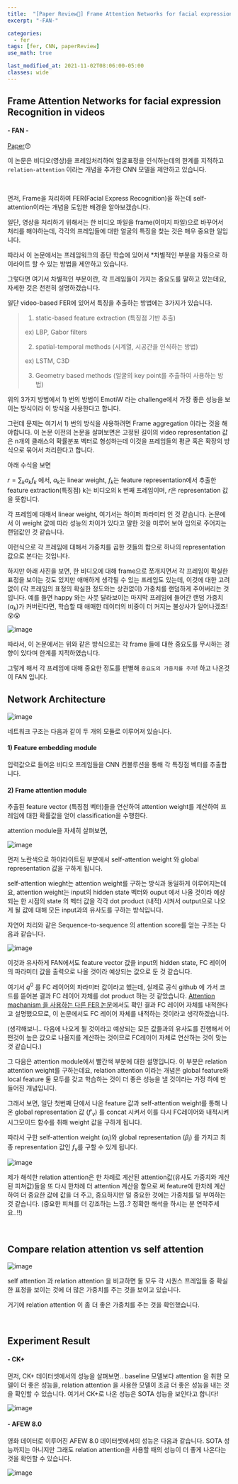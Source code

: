 ```yaml
---
title:  "[Paper Review📃] Frame Attention Networks for facial expression Recognition in videos"
excerpt: "-FAN-"

categories:
  - fer
tags: [fer, CNN, paperReview]
use_math: true

last_modified_at: 2021-11-02T08:06:00-05:00
classes: wide
---
```


## Frame Attention Networks for facial expression Recognition in videos
#### - FAN - 

[Paper](https://arxiv.org/pdf/1907.00193.pdf)😙


이 논문은 비디오(영상)을 프레임처리하여 얼굴표정을 인식하는데의 한계를 지적하고 `relation-attention` 이라는 개념을 추가한 CNN 모델을 제안하고 있습니다.

<br>

먼저, Frame을 처리하여 FER(Facial Express Recognition)을 하는데 self-attention이라는 개념을 도입한 배경을 알아보겠습니다.

일단, 영상을 처리하기 위해서는 한 비디오 파일을 frame(이미지 파일)으로 바꾸어서 처리를 해야하는데, 각각의 프레임들에 대한 얼굴의 특징을 찾는 것은 매우 중요한 일입니다. 

따라서 이 논문에서는 프레임워크의 종단 학습에 있어서 *차별적인 부분을 자동으로 하이라이트 할 수 있는 방법을 제안하고 있습니다.

그렇다면 여기서 차별적인 부분이란, 각 프레임들이 가지는 중요도를 말하고 있는데요, 자세한 것은 천천히 설명하겠습니다. 

일단 video-based FER에 있어서 특징을 추출하는 방법에는 3가지가 있습니다.

> 1) static-based feature extraction (특징점 기반 추출)
>  
>  ex) LBP, Gabor filters 
> 
> 2) spatial-temporal methods (시계열, 시공간을 인식하는 방법)
>
>  ex) LSTM, C3D
> 
> 3) Geometry based methods (얼굴의 key point를 추출하여 사용하는 방법)

위의 3가지 방법에서 1) 번의 방법이 EmotiW 라는 challenge에서 가장 좋은 성능을 보이는 방식이라 이 방식을 사용한다고 합니다.

그런데 문제는 여기서 1) 번의 방식을 사용하려면 Frame aggregation 이라는 것을 해야합니다. 이 논문 이전의 논문을 살펴보면은 고정된 길이의
video representation 값은 n개의 클래스의 확률분포 벡터로 형성하는데 이것을 프레임들의 평균 혹은 확장의 방식으로 묶어서 처리한다고 합니다.

아래 수식을 보면

$r=\sum_k a_kf_k$  에서, $a_k$는 linear weight, $f_k$는 feature representation에서 추출한 feature extraction(특징점) k는 비디오의 k 번째 프레임이며, 
$r$은 representation 값을 뜻합니다.

각 프레임에 대해서 linear weight, 여기서는 하이퍼 파라미터 인 것 같습니다. 논문에서 이 weight 값에 따라 성능의 차이가 있다고 말한 것을 미루어 보아 임의로 주어지는 랜덤값인 것 같습니다.

이런식으로 각 프레임에 대해서 가중치를 곱한 것들의 합으로 하나의 representation 값으로 본다는 것입니다.

하지만 아래 사진을 보면, 한 비디오에 대해 frame으로 쪼개지면서 각 프레임이 확실한 표정을 보이는 것도 있지만 애매하게 생각될 수 있는 프레임도 있는데, 
이것에 대한 고려 없이 (각 프레임의 표정의 확실한 정도와는 상관없이) 가중치를 랜덤하게 주어버리는 것입니다. 예를 들면 happy 와는 사뭇 달라보이는 
마지막 프레임에 들어간 랜덤 가중치($a_k$)가 커버린다면, 학습할 때 애매한 데이터의 비중이 더 커지는 불상사가 일어나겠죠!😵😵

![image](https://user-images.githubusercontent.com/53431568/139844228-03f656b0-98b2-4ade-a78f-45be59ab5fb7.png)


따라서, 이 논문에서는 위와 같은 방식으로는 각 frame 들에 대한 중요도를 무시하는 경향이 있다며 한계를 지적하였습니다.

그렇게 해서 각 프레임에 대해 중요한 정도를 판별해 `중요도의 가중치를 주자`! 하고 나온것이 FAN 입니다.


## Network Architecture

![image](https://user-images.githubusercontent.com/53431568/139845144-81277f86-5eef-4a41-85a1-572ee9745962.png)

네트워크 구조는 다음과 같이 두 개의 모듈로 이루어져 있습니다.

#### 1) Feature embedding module

입력값으로 들어온 비디오 프레임들을 CNN 컨볼루션을 통해 각 특징점 벡터를 추출합니다.

#### 2) Frame attention module

추출된 feature vector (특징점 벡터)들을 연산하여 attention weight를 계산하여 프레임에 대한 확률값을 얻어 classification을 수행한다.

attention module을 자세히 살펴보면,

![image](https://user-images.githubusercontent.com/53431568/139846857-1a391cdb-3c77-41dc-be34-75ed2608e3c2.png)

먼저 노란색으로 하이라이트된 부분에서 self-attention weight 와 global representation 값을 구하게 됩니다.

self-attention wieght는 attention weight를 구하는 방식과 동일하게 이루어지는데요, attention weight는 input의 hidden state 벡터와 ouput 에서 나올 것이라 예상되는
한 시점의 state 의 벡터 값을 각각 dot product (내적) 시켜서 output으로 나오게 될 값에 대해 모든 input과의 유사도를 구하는 방식입니다.

자연어 처리와 같은 Sequence-to-sequence 의 attention score를 얻는 구조는 다음과 같습니다.

![image](https://user-images.githubusercontent.com/53431568/139848061-ea286f8d-cfaa-4b2f-b6b6-23e9ac48cd4a.png)


이것과 유사하게 FAN에서도 feature vector 값을 input의 hidden state, FC 레이어의 파라미터 값을 출력으로 나올 것이라 예상되는 값으로 둔 것 같습니다.

여기서 $q^0$ 를 FC 레이어의 파라미터 값이라고 했는데, 실제로 공식 github 에 가서 코드를 뜯어본 결과 FC 레이어 자체를 dot product 하는 것 같았습니다. [Attention machanism 을 사용하는 다른 FER 논문](https://chaelin0722.github.io/fer/Audio_video_fer/)에서도 확인 결과 FC 레이어 자체를 내적한다고 설명했으므로, 이 논문에서도 FC 레이어 자체를 내적하는 것이라고 생각하겠습니다.

(생각해보니.. 다음에 나오게 될 것이라고 예상되는 모든 값들과의 유사도를 진행해서 어떤것이 높은 값으로 나올지를 계산하는 것이므로 FC레이어 자체로 연산하는 것이 맞는것 같습니다.)


그 다음은 attention module에서 빨간색 부분에 대한 설명입니다. 이 부분은 relation attention weight를 구하는데요, relation attention 이라는 개념은 global feature와
local feature 둘 모두를 갖고 학습하는 것이 더 좋은 성능을 낼 것이라는 가정 하에 만들어진 개념입니다.

그래서 보면, 일단 첫번째 단에서 나온 feature 값과 self-attention weight를 통해 나온 global representation 값 ($f\prime_v$) 를 concat 시켜서 이를 다시 FC레이어와 내적시켜 시그모이드 
함수를 취해  weight 값을 구하게 됩니다. 

따라서 구한 self-attention weight ($\alpha_i$)와 global representation ($\beta_i$) 를 가지고 최종 representation 값인 $f_v$를 구할 수 있게 됩니다.

![image](https://user-images.githubusercontent.com/53431568/139848667-8fbbfde8-66b8-403a-906b-64558d2e69f3.png)

제가 해석한 relation attention은 한 차례로 계산된 attention값(유사도 가중치와 계산된 피쳐값)들을 또 다시 한차례 더 attention 계산을 함으로 써 feature에 한차례 계산하여 더 중요한 값에 값을 더 주고, 중요하지만 덜 중요한 것에는 가중치를 덜 부여하는 것 같습니다. (중요한 피쳐를 더 강조하는 느낌..? 정확한 해석을 하시는 분 연락주세요..!!)


<br>

## Compare relation attention vs self attention 

![image](https://user-images.githubusercontent.com/53431568/139850179-ed478368-85cc-4dc8-bafd-d461f57bfc53.png)

self attention 과 relation attention 을 비교하면 둘 모두 각 시퀀스 프레임들 중 확실한 표정을 보이는 것에 더 많은 가중치를 주는 것을 보이고 있습니다.

거기에 relation attention 이 좀 더 좋은 가중치를 주는 것을 확인했습니다.

<br>

## Experiment Result

#### - CK+
 
 먼저, CK+ 데이터셋에서의 성능을 살펴보면.. baseline 모델보다 attention 을 취한 모델이 더 좋은 성능을, relation attention 을 사용한 모델이 조금 더 좋은 성능을 내는 것을
 확인할 수 있습니다. 여기서 CK+로 나온 성능은 SOTA 성능을 보인다고 합니다!
 
 
![image](https://user-images.githubusercontent.com/53431568/139851794-587f778e-303e-4e4c-9d20-5e3ccdc6b5af.png)




#### - AFEW 8.0 

영화 데이터로 이루어진 AFEW 8.0 데이터셋에서의 성능은 다음과 같습니다. SOTA 성능까지는 아니지만 그래도 relation attention을 사용할 때의 성능이 더 좋게 나온다는 것을 확인할 수 있습니다.

![image](https://user-images.githubusercontent.com/53431568/139852137-c542a8c7-8a40-4d94-8031-b761cb446fa2.png)



